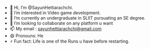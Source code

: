 - 👋 Hi, I’m @SayunHettiarachchi.
- 👀 I’m interested in Video game development.
- 🌱 I’m currently an undergraduate in SLIIT pursuating an SE degree.
- 💞️ I’m looking to collaborate on any platform u want
- 📫 My email : sayunhettiarachchi@gmail.com
- 😄 Pronouns: He
- ⚡ Fun fact: Life is one of the Runs u have before restarting.

<!---
SayunHetti/SayunHetti is a ✨ special ✨ repository because its `README.md` (this file) appears on your GitHub profile.
You can click the Preview link to take a look at your changes.
--->
